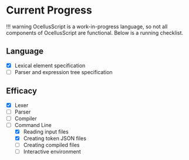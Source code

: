 # Current Progress

!!! warning
    OcellusScript is a work-in-progress language, so not all components of OcellusScript are functional. Below is a running checklist.

## Language
- [X] Lexical element specification
- [ ] Parser and expression tree specification

## Efficacy

- [x] Lexer
- [ ] Parser
- [ ] Compiler
- [ ] Command Line
    - [X] Reading input files
    - [X] Creating token JSON files
    - [ ] Creating compiled files
    - [ ] Interactive environment